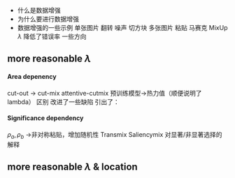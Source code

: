 - 什么是数据增强
- 为什么要进行数据增强
- 数据增强的一些示例
    单张图片
        翻转
        噪声
        切方块
    多张图片
        粘贴
        马赛克
        MixUp
            $\lambda$
            降低了错误率
            一些方向
## more reasonable $\lambda$
#### Area depenency
cut-out -> cut-mix
attentive-cutmix
预训练模型->热力值（顺便说明了lambda）
    区别
    改进了一些缺陷
引出了：
#### Significance dependency
$\rho_a,\rho_b$
->非对称粘贴，增加随机性
Transmix
Saliencymix
    对显著/非显著选择的解释
## more reasonable $\lambda$ & location
